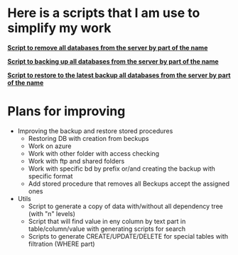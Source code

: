 # Here is a scripts that I am use to simplify my work 


**[Script to remove all databases from the server by part of the name](RemoveDBByNamePart/README.md)**

**[Script to backing up all databases from the server by part of the name](BeckupDBByNamePart/README.md)**

**[Script to restore to the latest backup all databases from the server by part of the name](RestoreDBByNamePart/README.md)**

# Plans for improving
- Improving the backup and restore stored procedures
  - Restoring DB with creation from beckups 
  - Work on azure
  - Work with other folder with access checking
  - Work with ftp and shared folders
  - Work with specific bd by prefix or/and creating the backup with specific format
  - Add stored procedure that removes all Beckups accept the assigned ones
- Utils
  - Script to generate a copy of data with/without all dependency tree (with "n" levels)
  - Script that will find value in eny column by text part in table/column/value with generating scripts for search 
  - Scripts to generate CREATE/UPDATE/DELETE for special tables with filtration (WHERE part) 
